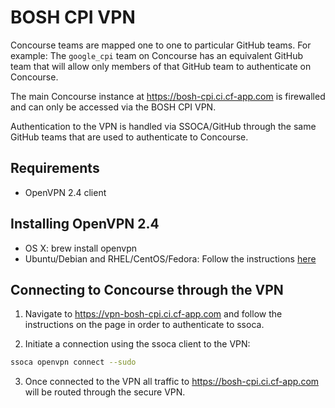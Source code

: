 # BOSH CPI VPN

Concourse teams are mapped one to one to particular GitHub teams. For example: The `google_cpi` team on Concourse has an equivalent GitHub team that will allow only members of that GitHub team to authenticate on Concourse.

The main Concourse instance at https://bosh-cpi.ci.cf-app.com is firewalled and can only be accessed via the BOSH CPI VPN.

Authentication to the VPN is handled via SSOCA/GitHub through the same GitHub teams that are used to authenticate to Concourse.

## Requirements

- OpenVPN 2.4 client

## Installing OpenVPN 2.4

- OS X: brew install openvpn
- Ubuntu/Debian and RHEL/CentOS/Fedora: Follow the instructions [here](https://community.openvpn.net/openvpn/wiki/OpenvpnSoftwareRepos)

## Connecting to Concourse through the VPN

1. Navigate to https://vpn-bosh-cpi.ci.cf-app.com and follow the instructions on the page in order to authenticate to ssoca.

2. Initiate a connection using the ssoca client to the VPN:
```bash
ssoca openvpn connect --sudo
```

3. Once connected to the VPN all traffic to https://bosh-cpi.ci.cf-app.com will be routed through the secure VPN.
